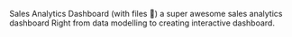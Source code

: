 Sales Analytics Dashboard (with files 📁)   a super awesome sales analytics dashboard Right from data modelling to creating interactive dashboard.
